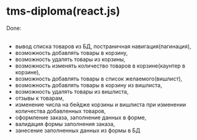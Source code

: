 # tms-diploma(react.js)

Done:<br><br>
- вывод списка товаров из БД, постраничная навигация(пагинация),<br>
- возможность добавлять товары в корзину, <br>
- возможность удалять товары из корзины,<br>
- возможность изменять количество товаров в корзине(каунтер в корзине),<br>
- возможность добавлять товары в список желаемого(вишлист),<br>
- возможность добавлять товары в корзину из вишлиста,<br>
- возможность удалять товары  из вишлиста,<br>
- отзывы к товарам,<br>
- изменение числа на бейдже корзины и вишлиста при изменении количества добавленных товаров,<br>
- оформление заказа, заполнение данных в форме,<br>
- валидация формы заполнения заказа,<br>
- занесение заполненных данных из формы в БД<br>
